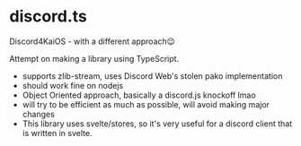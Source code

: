 # discord.ts

Discord4KaiOS - with a different approach😉

Attempt on making a library using TypeScript.

- supports zlib-stream, uses Discord Web's stolen pako implementation
- should work fine on nodejs
- Object Oriented approach, basically a discord.js knockoff lmao
- will try to be efficient as much as possible, will avoid making major changes
- This library uses svelte/stores, so it's very useful for a discord client that is written in svelte.
